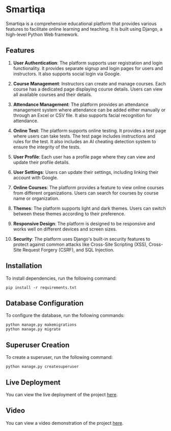 # Smartiqa

Smartiqa is a comprehensive educational platform that provides various features to facilitate online learning and teaching. It is built using Django, a high-level Python Web framework.

## Features

1. **User Authentication**: The platform supports user registration and login functionality. It provides separate signup and login pages for users and instructors. It also supports social login via Google.

2. **Course Management**: Instructors can create and manage courses. Each course has a dedicated page displaying course details. Users can view all available courses and their details.

3. **Attendance Management**: The platform provides an attendance management system where attendance can be added either manually or through an Excel or CSV file. It also supports facial recognition for attendance.

4. **Online Test**: The platform supports online testing. It provides a test page where users can take tests. The test page includes instructions and rules for the test. It also includes an AI cheating detection system to ensure the integrity of the tests.

5. **User Profile**: Each user has a profile page where they can view and update their profile details.

6. **User Settings**: Users can update their settings, including linking their account with Google.

7. **Online Courses**: The platform provides a feature to view online courses from different organizations. Users can search for courses by course name or organization.

8. **Themes**: The platform supports light and dark themes. Users can switch between these themes according to their preference.

9. **Responsive Design**: The platform is designed to be responsive and works well on different devices and screen sizes.

10. **Security**: The platform uses Django's built-in security features to protect against common attacks like Cross-Site Scripting (XSS), Cross-Site Request Forgery (CSRF), and SQL Injection.

## Installation

To install dependencies, run the following command:
```commandline
pip install -r requirements.txt
```

## Database Configuration

To configure the database, run the following commands:
```commandline
python manage.py makemigrations
python manage.py migrate
```

## Superuser Creation

To create a superuser, run the following command:
```commandline
python manage.py createsuperuser
```

## Live Deployment

You can view the live deployment of the project [here](https://smartiqa.pythonanywhere.com/).

## Video

You can view a video demonstration of the project [here](https://drive.google.com/file/d/1lCzEpWQqOiwyafmwArWc_4QNYE5lUSKk/view?usp=share_link).

